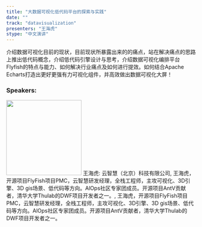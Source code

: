 ```yaml
---
title: "大数据可视化低代码平台的探索与实践"
date: "" 
track: "datavisualization"
presenters: "王海虎"
stype: "中文演讲"
---
```

介绍数据可视化目前的现状，目前现状所暴露出来的的痛点，站在解决痛点的思路上推出低代码概念，介绍低代码引擎设计与思考，介绍数据可视化编排平台Flyfish的特点与能力、如何解决行业痛点及如何进行提效。如何结合Apache Echarts打造出更好更强有力可视化组件，并高效做出数据可视化大屏！
 ### Speakers: 
 <img src="images/speaker/1055.png" width="200" />
 王海虎: 云智慧（北京）科技有限公司, 王海虎，开源项目FlyFish项目PMC，云智慧研发经理，全栈工程师，主攻可视化、3D引擎、3D gis场景、低代码等方向。AlOps社区专家团成员。开源项目AntV贡献者，清华大学Thulab的DWF项目开发者之一。, 王海虎，开源项目FlyFish项目PMC，云智慧研发经理，全栈工程师，主攻可视化、3D引擎、3D gis场景、低代码等方向。AlOps社区专家团成员。开源项目AntV贡献者，清华大学Thulab的DWF项目开发者之一。
 